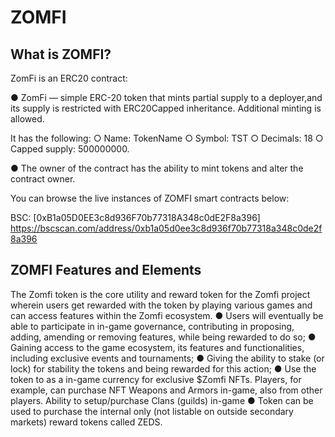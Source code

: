 # ZOMFI

## What is ZOMFI?

ZomFi is an ERC20 contract:

● ZomFi — simple ERC-20 token that mints partial supply to a deployer,and its supply is restricted with ERC20Capped inheritance. Additional minting is allowed.

It has the following:
○ Name: TokenName
○ Symbol: TST
○ Decimals: 18
○ Capped supply: 500000000.

● The owner of the contract has the ability to mint tokens and alter the contract owner.

You can browse the live instances of ZOMFI smart contracts below:

BSC: [0xB1a05D0EE3c8d936F70b77318A348c0dE2F8a396]
https://bscscan.com/address/0xb1a05d0ee3c8d936f70b77318a348c0de2f8a396

## ZOMFI Features and Elements
The Zomfi token is the core utility and reward token for the Zomfi project wherein users get rewarded with the token by playing various games and can access features within the Zomfi ecosystem.
● Users will eventually be able to participate in in-game governance, contributing in proposing, adding, amending or removing features, while being rewarded to do so;
● Gaining access to the game ecosystem, its features and functionalities, including exclusive events and tournaments;
● Giving the ability to stake (or lock) for stability the tokens and being rewarded for this action;
● Use the token to as a in-game currency for exclusive $Zomfi NFTs. Players, for example, can purchase NFT Weapons and Armors in-game, also from other players. Ability to setup/purchase Clans (guilds) in-game
● Token can be used to purchase the internal only (not listable on outside secondary markets) reward tokens called ZEDS.